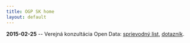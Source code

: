 ```yaml
---
title: OGP SK home
layout: default
---
```


**2015-02-25** -- Verejná konzultácia Open Data: [sprievodný list](/temp/2015/opendata-konzultacia.html), [dotazník](http://bit.ly/konzultacia2015).
